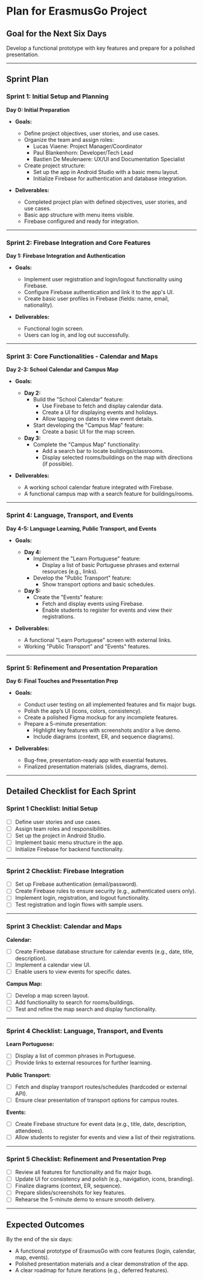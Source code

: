 # **Plan for ErasmusGo Project**  

## **Goal for the Next Six Days**  
Develop a functional prototype with key features and prepare for a polished presentation.  

---

## **Sprint Plan**  

### **Sprint 1: Initial Setup and Planning**  
**Day 0: Initial Preparation**  
- **Goals:**  
  - Define project objectives, user stories, and use cases.  
  - Organize the team and assign roles:  
    - Lucas Viaene: Project Manager/Coordinator  
    - Paul Blankenhorn: Developer/Tech Lead  
    - Bastien De Meulenaere: UX/UI and Documentation Specialist  
  - Create project structure:  
    - Set up the app in Android Studio with a basic menu layout.  
    - Initialize Firebase for authentication and database integration.  

- **Deliverables:**  
  - Completed project plan with defined objectives, user stories, and use cases.
  - Basic app structure with menu items visible.
  - Firebase configured and ready for integration.

---

### **Sprint 2: Firebase Integration and Core Features**  
**Day 1: Firebase Integration and Authentication**  
- **Goals:**  
  - Implement user registration and login/logout functionality using Firebase.  
  - Configure Firebase authentication and link it to the app's UI.  
  - Create basic user profiles in Firebase (fields: name, email, nationality).  

- **Deliverables:**  
  - Functional login screen.  
  - Users can log in, and log out successfully.  

---

### **Sprint 3: Core Functionalities - Calendar and Maps**  
**Day 2-3: School Calendar and Campus Map**  
- **Goals:**  
  - **Day 2:**  
    - Build the "School Calendar" feature:  
      - Use Firebase to fetch and display calendar data.  
      - Create a UI for displaying events and holidays.  
      - Allow tapping on dates to view event details.  
    - Start developing the "Campus Map" feature:  
      - Create a basic UI for the map screen.  
  - **Day 3:**  
    - Complete the "Campus Map" functionality:  
      - Add a search bar to locate buildings/classrooms.  
      - Display selected rooms/buildings on the map with directions (if possible).  

- **Deliverables:**  
  - A working school calendar feature integrated with Firebase.  
  - A functional campus map with a search feature for buildings/rooms.  

---

### **Sprint 4: Language, Transport, and Events**  
**Day 4-5: Language Learning, Public Transport, and Events**  
- **Goals:**  
  - **Day 4:**  
    - Implement the "Learn Portuguese" feature:  
      - Display a list of basic Portuguese phrases and external resources (e.g., links).  
    - Develop the "Public Transport" feature:  
      - Show transport options and basic schedules.  
  - **Day 5:**  
    - Create the "Events" feature:  
      - Fetch and display events using Firebase.  
      - Enable students to register for events and view their registrations.  

- **Deliverables:**  
  - A functional "Learn Portuguese" screen with external links.  
  - Working "Public Transport" and "Events" features.  

---

### **Sprint 5: Refinement and Presentation Preparation**  
**Day 6: Final Touches and Presentation Prep**  
- **Goals:**  
  - Conduct user testing on all implemented features and fix major bugs.  
  - Polish the app’s UI (icons, colors, consistency).  
  - Create a polished Figma mockup for any incomplete features.  
  - Prepare a 5-minute presentation:  
    - Highlight key features with screenshots and/or a live demo.  
    - Include diagrams (context, ER, and sequence diagrams).  

- **Deliverables:**  
  - Bug-free, presentation-ready app with essential features.  
  - Finalized presentation materials (slides, diagrams, demo).  

---

## **Detailed Checklist for Each Sprint**  

### **Sprint 1 Checklist: Initial Setup**  
- [ ] Define user stories and use cases.  
- [ ] Assign team roles and responsibilities.  
- [ ] Set up the project in Android Studio.  
- [ ] Implement basic menu structure in the app.  
- [ ] Initialize Firebase for backend functionality.  

---

### **Sprint 2 Checklist: Firebase Integration**  
- [ ] Set up Firebase authentication (email/password).  
- [ ] Create Firebase rules to ensure security (e.g., authenticated users only).  
- [ ] Implement login, registration, and logout functionality.  
- [ ] Test registration and login flows with sample users.  

---

### **Sprint 3 Checklist: Calendar and Maps**  
**Calendar:**  
- [ ] Create Firebase database structure for calendar events (e.g., date, title, description).  
- [ ] Implement a calendar view UI.  
- [ ] Enable users to view events for specific dates.  

**Campus Map:**  
- [ ] Develop a map screen layout.  
- [ ] Add functionality to search for rooms/buildings.  
- [ ] Test and refine the map search and display functionality.  

---

### **Sprint 4 Checklist: Language, Transport, and Events**  
**Learn Portuguese:**  
- [ ] Display a list of common phrases in Portuguese.  
- [ ] Provide links to external resources for further learning.  

**Public Transport:**  
- [ ] Fetch and display transport routes/schedules (hardcoded or external API).  
- [ ] Ensure clear presentation of transport options for campus routes.  

**Events:**  
- [ ] Create Firebase structure for event data (e.g., title, date, description, attendees).  
- [ ] Allow students to register for events and view a list of their registrations.  

---

### **Sprint 5 Checklist: Refinement and Presentation Prep**  
- [ ] Review all features for functionality and fix major bugs.  
- [ ] Update UI for consistency and polish (e.g., navigation, icons, branding).  
- [ ] Finalize diagrams (context, ER, sequence).  
- [ ] Prepare slides/screenshots for key features.  
- [ ] Rehearse the 5-minute demo to ensure smooth delivery.  

---

## **Expected Outcomes**  
By the end of the six days:  
- A functional prototype of ErasmusGo with core features (login, calendar, map, events).  
- Polished presentation materials and a clear demonstration of the app.  
- A clear roadmap for future iterations (e.g., deferred features).  
